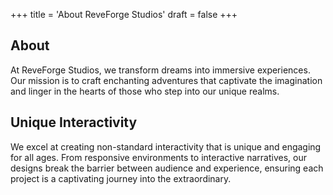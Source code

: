 +++
title = 'About ReveForge Studios'
draft = false
+++


## About

At ReveForge Studios, we transform dreams into immersive experiences. Our mission is to craft enchanting adventures that captivate the imagination and linger in the hearts of those who step into our unique realms.

## Unique Interactivity

We excel at creating non-standard interactivity that is unique and engaging for all ages. From responsive environments to interactive narratives, our designs break the barrier between audience and experience, ensuring each project is a captivating journey into the extraordinary.


